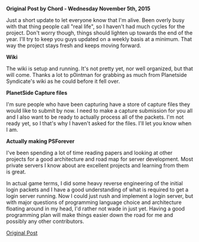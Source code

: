 **Original Post by Chord - Wednesday November 5th, 2015**

Just a short update to let everyone know that I'm alive. Been overly busy with
that thing people call "real life", so I haven't had much cycles for the
project. Don't worry though, things should lighten up towards the end of the
year. I'll try to keep you guys updated on a weekly basis at a minimum. That way
the project stays fresh and keeps moving forward.

**Wiki**

The wiki is setup and running. It's not pretty yet, nor well organized, but that
will come. Thanks a lot to p0intman for grabbing as much from Planetside
Syndicate's wiki as he could before it fell over.

**PlanetSide Capture files**

I'm sure people who have been capturing have a store of capture files they would
like to submit by now. I need to make a capture submission for you all and I
also want to be ready to actually process all of the packets. I'm not ready yet,
so I that's why I haven't asked for the files. I'll let you know when I am.

**Actually making PSForever**

I've been spending a lot of time reading papers and looking at other projects
for a good architecture and road map for server development. Most private
servers I know about are excellent projects and learning from them is great.

In actual game terms, I did some heavy reverse engineering of the initial login
packets and I have a good understanding of what is required to get a login
server running. Now I could just rush and implement a login server, but with
major questions of programming language choice and architecture floating around
in my head, I'd rather not wade in just yet. Having a good programming plan will
make things easier down the road for me and possibly any other contributors.

[Original Post](http://psforever.net/forum/viewtopic.php?f=11&t=23)

<!--[Category:PSForever Updates](Category:PSForever_Updates.md)-->
